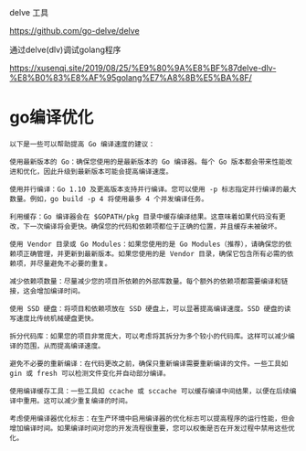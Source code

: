 

delve 工具

https://github.com/go-delve/delve



通过delve(dlv)调试golang程序

https://xusenqi.site/2019/08/25/%E9%80%9A%E8%BF%87delve-dlv-%E8%B0%83%E8%AF%95golang%E7%A8%8B%E5%BA%8F/







# go编译优化

```
以下是一些可以帮助提高 Go 编译速度的建议：

使用最新版本的 Go：确保您使用的是最新版本的 Go 编译器。每个 Go 版本都会带来性能改进和优化，因此升级到最新版本可能会提高编译速度。

使用并行编译：Go 1.10 及更高版本支持并行编译。您可以使用 -p 标志指定并行编译的最大数量。例如，go build -p 4 将使用最多 4 个并发编译任务。

利用缓存：Go 编译器会在 $GOPATH/pkg 目录中缓存编译结果。这意味着如果代码没有更改，下一次编译将会更快。确保您的代码和依赖项都位于正确的位置，并且缓存未被破坏。

使用 Vendor 目录或 Go Modules：如果您使用的是 Go Modules（推荐），请确保您的依赖项正确管理，并更新到最新版本。如果您使用的是 Vendor 目录，确保它包含所有必需的依赖项，并尽量避免不必要的重复。

减少依赖项数量：尽量减少您的项目所依赖的外部库数量。每个额外的依赖项都需要编译和链接，这会增加编译时间。

使用 SSD 硬盘：将项目和依赖项放在 SSD 硬盘上，可以显著提高编译速度。SSD 硬盘的读写速度比传统机械硬盘更快。

拆分代码库：如果您的项目非常庞大，可以考虑将其拆分为多个较小的代码库。这样可以减少编译的范围，从而提高编译速度。

避免不必要的重新编译：在代码更改之前，确保只重新编译需要重新编译的文件。一些工具如 gin 或 fresh 可以检测文件变化并自动部分编译。

使用编译缓存工具：一些工具如 ccache 或 sccache 可以缓存编译中间结果，以便在后续编译中重用。这可以减少重复编译的时间。

考虑使用编译器优化标志：在生产环境中启用编译器的优化标志可以提高程序的运行性能，但会增加编译时间。如果编译时间对您的开发流程很重要，您可以权衡是否在开发过程中禁用这些优化。
```

